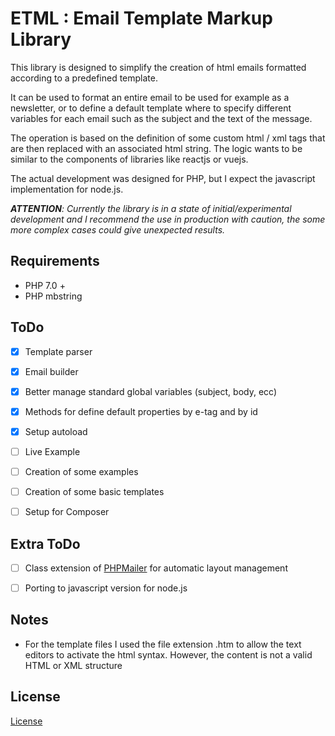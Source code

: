 # ETML : Email Template Markup Library

This library is designed to simplify the creation of html emails formatted according to a predefined template.

It can be used to format an entire email to be used for example as a newsletter, or to define a default template where to specify different variables for each email such as the subject and the text of the message.

The operation is based on the definition of some custom html / xml tags that are then replaced with an associated html string. The logic wants to be similar to the components of libraries like reactjs or vuejs.

The actual development was designed for PHP, but I expect the javascript implementation for node.js.

***ATTENTION**: Currently the library is in a state of initial/experimental development and I recommend the use in production with caution, the some more complex cases could give unexpected results.*


## Requirements

- PHP 7.0 +
- PHP mbstring


## ToDo

- [x] Template parser
- [x] Email builder
- [x] Better manage standard global variables (subject, body, ecc)
- [x] Methods for define default properties by e-tag and by id
- [x] Setup autoload
- [ ] Live Example
- [ ] Creation of some examples
- [ ] Creation of some basic templates
- [ ] Setup for Composer



## Extra ToDo

- [ ] Class extension of [PHPMailer](https://github.com/PHPMailer/PHPMailer) for automatic layout management
- [ ] Porting to javascript version for node.js


## Notes

- For the template files I used the file extension .htm to allow the text editors to activate the html syntax. However, the content is not a valid HTML or XML structure

## License

[License](./LICENSE.md)